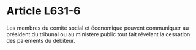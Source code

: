 # Article L631-6

Les membres du comité social et économique peuvent communiquer au président du tribunal ou au ministère public tout fait révélant la cessation des paiements du débiteur.
